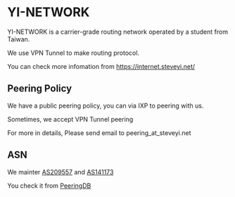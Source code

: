 # YI-NETWORK

YI-NETWORK is a carrier-grade routing network operated by a student from Taiwan.

We use VPN Tunnel to make routing protocol.

You can check more infomation from https://internet.steveyi.net/

## Peering Policy

We have a public peering policy, you can via IXP to peering with us.

Sometimes, we accept VPN Tunnel peering

For more in details, Please send email to peering_at_steveyi.net

## ASN

We mainter [AS209557](https://bgp.he.net/AS209557/) and [AS141173](https://bgp.he.net/AS141173/)

You check it from [PeeringDB](https://www.peeringdb.com/org/25047)
